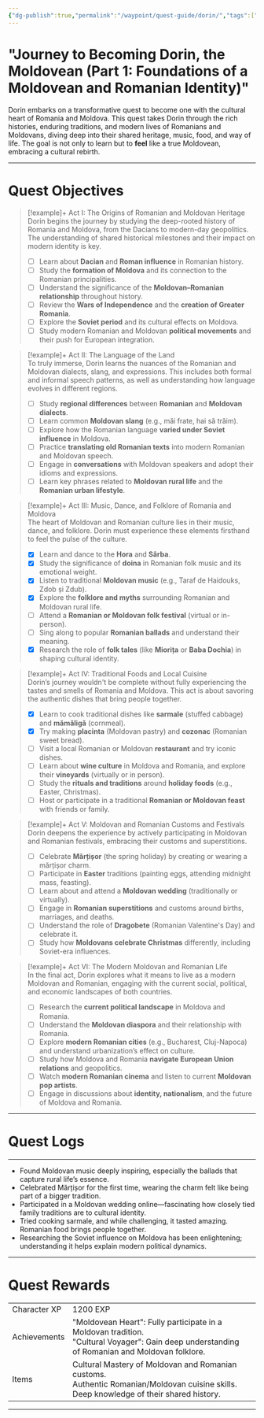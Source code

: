 ```yaml
---
{"dg-publish":true,"permalink":"/waypoint/quest-guide/dorin/","tags":["Quests","Culture","Romania","Moldova","History","Traditions"]}
---
```



# "Journey to Becoming Dorin, the Moldovean (Part 1: Foundations of a Moldovean and Romanian Identity)"

Dorin embarks on a transformative quest to become one with the cultural heart of Romania and Moldova. This quest takes Dorin through the rich histories, enduring traditions, and modern lives of Romanians and Moldovans, diving deep into their shared heritage, music, food, and way of life. The goal is not only to learn but to **feel** like a true Moldovean, embracing a cultural rebirth.

---

# Quest Objectives

> [!example]+ Act I: The Origins of Romanian and Moldovan Heritage  
>    Dorin begins the journey by studying the deep-rooted history of Romania and Moldova, from the Dacians to modern-day geopolitics. The understanding of shared historical milestones and their impact on modern identity is key.  
>- [ ] Learn about **Dacian** and **Roman influence** in Romanian history.  
>- [ ] Study the **formation of Moldova** and its connection to the Romanian principalities.  
>- [ ] Understand the significance of the **Moldovan–Romanian relationship** throughout history.  
>- [ ] Review the **Wars of Independence** and the **creation of Greater Romania**.  
>- [ ] Explore the **Soviet period** and its cultural effects on Moldova.  
>- [ ] Study modern Romanian and Moldovan **political movements** and their push for European integration.  

> [!example]+ Act II: The Language of the Land  
>    To truly immerse, Dorin learns the nuances of the Romanian and Moldovan dialects, slang, and expressions. This includes both formal and informal speech patterns, as well as understanding how language evolves in different regions.  
>- [ ] Study **regional differences** between **Romanian** and **Moldovan dialects**.  
>- [ ] Learn common **Moldovan slang** (e.g., măi frate, hai să trăim).  
>- [ ] Explore how the Romanian language **varied under Soviet influence** in Moldova.  
>- [ ] Practice **translating old Romanian texts** into modern Romanian and Moldovan speech.  
>- [ ] Engage in **conversations** with Moldovan speakers and adopt their idioms and expressions.  
>- [ ] Learn key phrases related to **Moldovan rural life** and the **Romanian urban lifestyle**.  

> [!example]+ Act III: Music, Dance, and Folklore of Romania and Moldova  
>    The heart of Moldovan and Romanian culture lies in their music, dance, and folklore. Dorin must experience these elements firsthand to feel the pulse of the culture.  
>- [x] Learn and dance to the **Hora** and **Sârba**.  
>- [x] Study the significance of **doina** in Romanian folk music and its emotional weight.  
>- [x] Listen to traditional **Moldovan music** (e.g., Taraf de Haidouks, Zdob și Zdub).  
>- [x] Explore the **folklore and myths** surrounding Romanian and Moldovan rural life.  
>- [ ] Attend a **Romanian or Moldovan folk festival** (virtual or in-person).  
>- [ ] Sing along to popular **Romanian ballads** and understand their meaning.  
>- [x] Research the role of **folk tales** (like **Miorița** or **Baba Dochia**) in shaping cultural identity.  

> [!example]+ Act IV: Traditional Foods and Local Cuisine  
>    Dorin’s journey wouldn't be complete without fully experiencing the tastes and smells of Romania and Moldova. This act is about savoring the authentic dishes that bring people together.  
>- [x] Learn to cook traditional dishes like **sarmale** (stuffed cabbage) and **mămăligă** (cornmeal).  
>- [x] Try making **placinta** (Moldovan pastry) and **cozonac** (Romanian sweet bread).  
>- [ ] Visit a local Romanian or Moldovan **restaurant** and try iconic dishes.  
>- [ ] Learn about **wine culture** in Moldova and Romania, and explore their **vineyards** (virtually or in person).  
>- [ ] Study the **rituals and traditions** around **holiday foods** (e.g., Easter, Christmas).  
>- [ ] Host or participate in a traditional **Romanian or Moldovan feast** with friends or family.  

> [!example]+ Act V: Moldovan and Romanian Customs and Festivals  
>    Dorin deepens the experience by actively participating in Moldovan and Romanian festivals, embracing their customs and superstitions.  
>- [ ] Celebrate **Mărțișor** (the spring holiday) by creating or wearing a mărțișor charm.  
>- [ ] Participate in **Easter** traditions (painting eggs, attending midnight mass, feasting).  
>- [ ] Learn about and attend a **Moldovan wedding** (traditionally or virtually).  
>- [ ] Engage in **Romanian superstitions** and customs around births, marriages, and deaths.  
>- [ ] Understand the role of **Dragobete** (Romanian Valentine's Day) and celebrate it.  
>- [ ] Study how **Moldovans celebrate Christmas** differently, including Soviet-era influences.  

> [!example]+ Act VI: The Modern Moldovan and Romanian Life  
>    In the final act, Dorin explores what it means to live as a modern Moldovan and Romanian, engaging with the current social, political, and economic landscapes of both countries.  
>- [ ] Research the **current political landscape** in Moldova and Romania.  
>- [ ] Understand the **Moldovan diaspora** and their relationship with Romania.  
>- [ ] Explore **modern Romanian cities** (e.g., Bucharest, Cluj-Napoca) and understand urbanization’s effect on culture.  
>- [ ] Study how Moldova and Romania **navigate European Union relations** and geopolitics.  
>- [ ] Watch **modern Romanian cinema** and listen to current **Moldovan pop artists**.  
>- [ ] Engage in discussions about **identity, nationalism**, and the future of Moldova and Romania.  

---

# Quest Logs

---
- Found Moldovan music deeply inspiring, especially the ballads that capture rural life’s essence.  
- Celebrated Mărțișor for the first time, wearing the charm felt like being part of a bigger tradition.  
- Participated in a Moldovan wedding online—fascinating how closely tied family traditions are to cultural identity.  
- Tried cooking sarmale, and while challenging, it tasted amazing. Romanian food brings people together.  
- Researching the Soviet influence on Moldova has been enlightening; understanding it helps explain modern political dynamics.  

---

# Quest Rewards

|              |                                                                                                                     |     |
| ------------ | ------------------------------------------------------------------------------------------------------------------- | --- |
|  Character XP | 1200 EXP                                                                                                            |     |
| Achievements | "Moldovean Heart": Fully participate in a Moldovan tradition.<br>"Cultural Voyager": Gain deep understanding of Romanian and Moldovan folklore.  |     |
| Items        | Cultural Mastery of Moldovan and Romanian customs.<br>Authentic Romanian/Moldovan cuisine skills.<br>Deep knowledge of their shared history. |     |

---